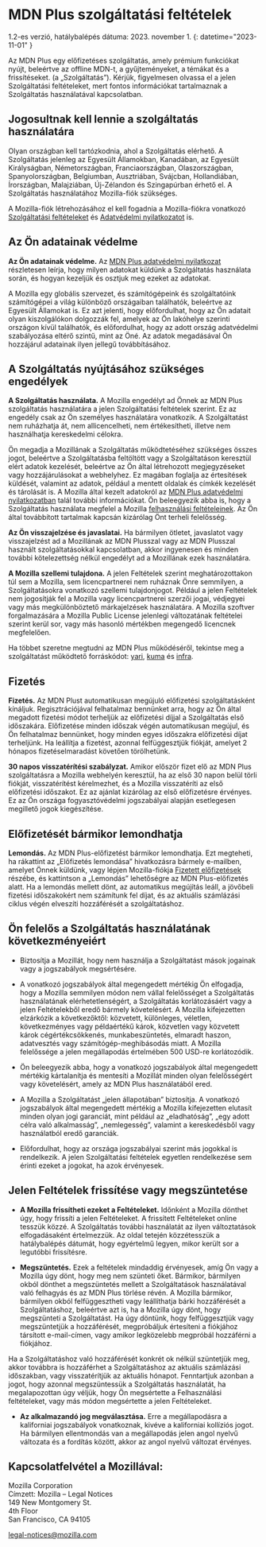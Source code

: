 # MDN Plus szolgáltatási feltételek

1.2-es verzió, hatálybalépés dátuma: 2023. november 1.
{: datetime="2023-11-01" }

Az MDN Plus egy előfizetéses szolgáltatás, amely prémium funkciókat nyújt, beleértve az offline MDN-t, a gyűjteményeket, a témákat és a frissítéseket. (a „Szolgáltatás”). Kérjük, figyelmesen olvassa el a jelen Szolgáltatási feltételeket, mert fontos információkat tartalmaznak a Szolgáltatás használatával kapcsolatban.

## Jogosultnak kell lennie a szolgáltatás használatára

Olyan országban kell tartózkodnia, ahol a Szolgáltatás elérhető. A Szolgáltatás jelenleg az Egyesült Államokban, Kanadában, az Egyesült Királyságban, Németországban, Franciaországban, Olaszországban, Spanyolországban, Belgiumban, Ausztriában, Svájcban, Hollandiában, Írországban, Malajziában, Új-Zélandon és Szingapúrban érhető el. A Szolgáltatás használatához Mozilla-fiók szükséges.

A Mozilla-fiók létrehozásához el kell fogadnia a Mozilla-fiókra vonatkozó [Szolgáltatási feltételeket](https://www.mozilla.org/about/legal/terms/services/) és [Adatvédelmi nyilatkozatot](https://www.mozilla.org/privacy/mozilla-accounts/) is.

## Az Ön adatainak védelme

__Az Ön adatainak védelme.__ Az [MDN Plus adatvédelmi nyilatkozat](https://www.mozilla.org/privacy/mdn-plus/) részletesen leírja, hogy milyen adatokat küldünk a Szolgáltatás használata során, és hogyan kezeljük és osztjuk meg ezeket az adatokat.

A Mozilla egy globális szervezet, és számítógépeink és szolgáltatóink számítógépei a világ különböző országaiban találhatók, beleértve az Egyesült Államokat is. Ez azt jelenti, hogy előfordulhat, hogy az Ön adatait olyan kiszolgálókon dolgozzák fel, amelyek az Ön lakóhelye szerinti országon kívül találhatók, és előfordulhat, hogy az adott ország adatvédelmi szabályozása eltérő szintű, mint az Öné. Az adatok megadásával Ön hozzájárul adatainak ilyen jellegű továbbításához.

## A Szolgáltatás nyújtásához szükséges engedélyek

__A Szolgáltatás használata.__ A Mozilla engedélyt ad Önnek az MDN Plus szolgáltatás használatára a jelen Szolgáltatási feltételek szerint. Ez az engedély csak az Ön személyes használatára vonatkozik. A Szolgáltatást nem ruházhatja át, nem allicencelheti, nem értékesítheti, illetve nem használhatja kereskedelmi célokra.

Ön megadja a Mozillának a Szolgáltatás működtetéséhez szükséges összes jogot, beleértve a Szolgáltatásba feltöltött vagy a Szolgáltatáson keresztül elért adatok kezelését, beleértve az Ön által létrehozott megjegyzéseket vagy hozzájárulásokat a webhelyhez. Ez magában foglalja az értesítések küldését, valamint az adatok, például a mentett oldalak és címkék kezelését és tárolását is. A Mozilla által kezelt adatokról az [MDN Plus adatvédelmi nyilatkozatban](https://www.mozilla.org/privacy/mdn-plus/) talál további információkat.
Ön beleegyezik abba is, hogy a Szolgáltatás használata megfelel a Mozilla [felhasználási feltételeinek](https://www.mozilla.org/about/legal/acceptable-use/). Az Ön által továbbított tartalmak kapcsán kizárólag Önt terheli felelősség.

__Az Ön visszajelzése és javaslatai.__ Ha bármilyen ötletet, javaslatot vagy visszajelzést ad a Mozillának az MDN Plusszal vagy az MDN Plusszal használt szolgáltatásokkal kapcsolatban, akkor ingyenesen és minden további kötelezettség nélkül engedélyt ad a Mozillának ezek használatára.

__A Mozilla szellemi tulajdona.__ A jelen Feltételek szerint meghatározottakon túl sem a Mozilla, sem licencpartnerei nem ruháznak Önre semmilyen, a Szolgáltatásokra vonatkozó szellemi tulajdonjogot. Például a jelen Feltételek nem jogosítják fel a Mozilla vagy licencpartnerei szerzői jogai, védjegyei vagy más megkülönböztető márkajelzések használatára. A Mozilla szoftver forgalmazására a Mozilla Public License jelenlegi változatának feltételei szerint kerül sor, vagy más hasonló mértékben megengedő licencnek megfelelően.

Ha többet szeretne megtudni az MDN Plus működéséről, tekintse meg a szolgáltatást működtető forráskódot: [yari](https://github.com/mdn/yari), [kuma](https://github.com/mdn/kuma) és [infra](https://github.com/mdn/infra).

## Fizetés

__Fizetés.__ Az MDN Plust automatikusan megújuló előfizetési szolgáltatásként kínáljuk. Regisztrációjával felhatalmaz bennünket arra, hogy az Ön által megadott fizetési módot terheljük az előfizetési díjjal a Szolgáltatás első időszakára. Előfizetése minden időszak végén automatikusan megújul, és Ön felhatalmaz bennünket, hogy minden egyes időszakra előfizetési díjat terheljünk. Ha leállítja a fizetést, azonnal felfüggesztjük fiókját, amelyet 2 hónapos fizetéselmaradást követően törölhetünk.

__30 napos visszatérítési szabályzat.__ Amikor először fizet elő az MDN Plus szolgáltatásra a Mozilla webhelyén keresztül, ha az első 30 napon belül törli fiókját, visszatérítést kérelmezhet, és a Mozilla visszatéríti az első előfizetési időszakot. Ez az ajánlat kizárólag az első előfizetésre érvényes. Ez az Ön országa fogyasztóvédelmi jogszabályai alapján esetlegesen megillető jogok kiegészítése.

## Előfizetését bármikor lemondhatja

__Lemondás.__ Az MDN Plus-előfizetést bármikor lemondhatja. Ezt megteheti, ha rákattint az „Előfizetés lemondása” hivatkozásra bármely e-mailben, amelyet Önnek küldünk, vagy lépjen Mozilla-fiókja [Fizetett előfizetések](https://subscriptions.firefox.com) részébe, és kattintson a „Lemondás” lehetőségre az MDN Plus-előfizetés alatt. Ha a lemondás mellett dönt, az automatikus megújítás leáll, a jövőbeli fizetési időszakokért nem számítunk fel díjat, és az aktuális számlázási ciklus végén elveszíti hozzáférését a szolgáltatáshoz.

## Ön felelős a Szolgáltatás használatának következményeiért

* Biztosítja a Mozillát, hogy nem használja a Szolgáltatást mások jogainak vagy a jogszabályok megsértésére.

* A vonatkozó jogszabályok által megengedett mértékig Ön elfogadja, hogy a Mozilla semmilyen módon nem vállal felelősséget a Szolgáltatás használatának elérhetetlenségért, a Szolgáltatás korlátozásáért vagy a jelen Feltételekből eredő bármely követelésért. A Mozilla kifejezetten elzárkózik a következőktől: közvetett, különleges, véletlen, következményes vagy példaértékű károk, közvetlen vagy közvetett károk cégértékcsökkenés, munkabeszüntetés, elmaradt haszon, adatvesztés vagy számítógép-meghibásodás miatt. A Mozilla felelőssége a jelen megállapodás értelmében 500 USD-re korlátozódik.

* Ön beleegyezik abba, hogy a vonatkozó jogszabályok által megengedett mértékig kártalanítja és mentesíti a Mozillát minden olyan felelősségért vagy követelésért, amely az MDN Plus használatából ered.

* A Mozilla a Szolgáltatást „jelen állapotában” biztosítja. A vonatkozó jogszabályok által megengedett mértékig a Mozilla kifejezetten elutasít minden olyan jogi garanciát, mint például az „eladhatóság”, „egy adott célra való alkalmasság”, „nemlegesség”, valamint a kereskedésből vagy használatból eredő garanciák.

* Előfordulhat, hogy az országa jogszabályai szerint más jogokkal is rendelkezik. A jelen Szolgáltatási feltételek egyetlen rendelkezése sem érinti ezeket a jogokat, ha azok érvényesek.

## Jelen Feltételek frissítése vagy megszüntetése

* __A Mozilla frissítheti ezeket a Feltételeket.__ Időnként a Mozilla dönthet úgy, hogy frissíti a jelen Feltételeket. A frissített Feltételeket online tesszük közzé. A Szolgáltatás további használatát az ilyen változtatások elfogadásaként értelmezzük. Az oldal tetején közzétesszük a hatálybalépés dátumát, hogy egyértelmű legyen, mikor került sor a legutóbbi frissítésre.

* __Megszüntetés.__ Ezek a feltételek mindaddig érvényesek, amíg Ön vagy a Mozilla úgy dönt, hogy meg nem szünteti őket. Bármikor, bármilyen okból dönthet a megszüntetés mellett a Szolgáltatások használatával való felhagyás és az MDN Plus törlése révén. A Mozilla bármikor, bármilyen okból felfüggesztheti vagy leállíthatja bárki hozzáférését a Szolgáltatáshoz, beleértve azt is, ha a Mozilla úgy dönt, hogy megszünteti a Szolgáltatást. Ha úgy döntünk, hogy felfüggesztjük vagy megszüntetjük a hozzáférését, megpróbáljuk értesíteni a fiókjához társított e-mail-címen, vagy amikor legközelebb megpróbál hozzáférni a fiókjához.

Ha a Szolgáltatáshoz való hozzáférését konkrét ok nélkül szüntetjük meg, akkor továbbra is hozzáférhet a Szolgáltatáshoz az aktuális számlázási időszakban, vagy visszatérítjük az aktuális hónapot. Fenntartjuk azonban a jogot, hogy azonnal megszüntessük a Szolgáltatás használatát, ha megalapozottan úgy véljük, hogy Ön megsértette a Felhasználási feltételeket, vagy más módon megsértette a jelen Feltételeket.

* __Az alkalmazandó jog megválasztása.__ Erre a megállapodásra a kaliforniai jogszabályok vonatkoznak, kivéve a kaliforniai kollíziós jogot. Ha bármilyen ellentmondás van a megállapodás jelen angol nyelvű változata és a fordítás között, akkor az angol nyelvű változat érvényes.

## Kapcsolatfelvétel a Mozillával:

Mozilla Corporation  
Címzett: Mozilla – Legal Notices  
149 New Montgomery St.  
4th Floor  
San Francisco, CA 94105  

legal-notices@mozilla.com
